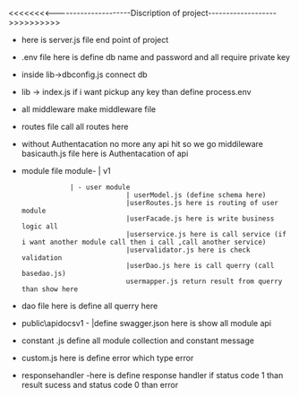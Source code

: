 <<<<<<<<---------------------Discription of project------------------->>>>>>>>>>
*  here is server.js file end point of project 


* .env file here is define db name and password and all require private key

*  inside lib->dbconfig.js connect db

*  lib -> index.js if i want  pickup any key than define process.env 

* all middleware make middleware file

* routes file call all routes here

* without Authentacation no more any api hit 
so we go middileware basicauth.js file here is Authentacation of api

* module file module-
                  |
                  v1

                  | - user module
                                | userModel.js (define schema here)
                                |userRoutes.js here is routing of user module
                                |userFacade.js here is write business logic all
                                |userservice.js here is call service (if i want another module call then i call ,call another service)
                                |uservalidator.js here is check validation 
                                |userDao.js here is call querry (call  basedao.js)
                                usermapper.js return result from querry than show here

                     

* dao file here is define all querry here 


* public\apidocsv1 -
                  |define swagger.json here is show all module api



* constant .js define all module collection and constant message


* custom.js here is define error which type error


* responsehandler -here is define response handler if status code 1 than result sucess and status code 0 than error
